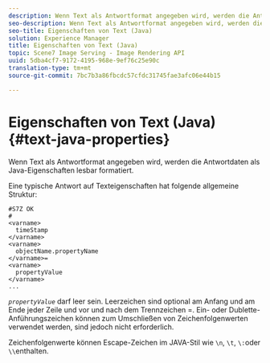 ```yaml
---
description: Wenn Text als Antwortformat angegeben wird, werden die Antwortdaten als Java-Eigenschaften lesbar formatiert.
seo-description: Wenn Text als Antwortformat angegeben wird, werden die Antwortdaten als Java-Eigenschaften lesbar formatiert.
seo-title: Eigenschaften von Text (Java)
solution: Experience Manager
title: Eigenschaften von Text (Java)
topic: Scene7 Image Serving - Image Rendering API
uuid: 5dba4cf7-9172-4195-968e-9ef76c25e90c
translation-type: tm+mt
source-git-commit: 7bc7b3a86fbcdc57cfdc31745fae3afc06e44b15

---
```



# Eigenschaften von Text (Java){#text-java-properties}

Wenn Text als Antwortformat angegeben wird, werden die Antwortdaten als Java-Eigenschaften lesbar formatiert.

Eine typische Antwort auf Texteigenschaften hat folgende allgemeine Struktur:

```
#S7Z OK
#
<varname>
  timeStamp
</varname>
<varname>
  objectName.propertyName
</varname>=
<varname>
  propertyValue
</varname>
...
```

*`propertyValue`* darf leer sein. Leerzeichen sind optional am Anfang und am Ende jeder Zeile und vor und nach dem Trennzeichen =. Ein- oder Dublette-Anführungszeichen können zum Umschließen von Zeichenfolgenwerten verwendet werden, sind jedoch nicht erforderlich.

Zeichenfolgenwerte können Escape-Zeichen im JAVA-Stil wie `\n`, `\t`, `\:`oder `\\`enthalten.
